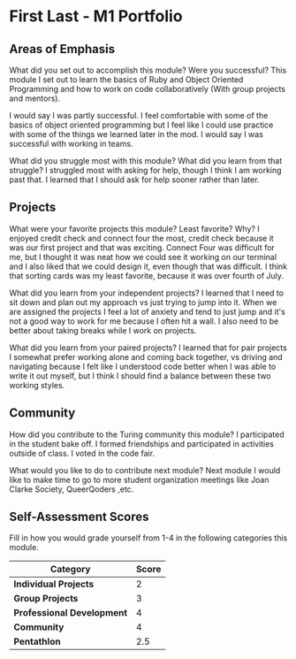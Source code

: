 # First Last - M1 Portfolio

## Areas of Emphasis

What did you set out to accomplish this module? Were you successful?
This module I set out to learn the basics of Ruby and Object Oriented Programming
and how to work on code collaboratively (With group projects and mentors).

I would say I was partly successful. I feel comfortable with some of the basics
of object oriented programming but I feel like I could use practice with some of
the things we learned later in the mod. I would say I was successful with working
in teams.  


What did you struggle most with this module? What did you learn from that struggle?
I struggled most with asking for help, though I think I am working past that.
I learned that I should ask for help sooner rather than later.
## Projects

What were your favorite projects this module? Least favorite? Why?
I enjoyed credit check and connect four the most, credit check because it was our first project and that was exciting.
Connect Four was difficult for me, but I thought it was neat how we could see it working on our terminal and I also liked
that we could design it, even though that was difficult. I think that sorting cards
was my least favorite, because it was over fourth of July.

What did you learn from your independent projects?
I learned that I need to sit down and plan out my approach vs just trying to
jump into it. When we are assigned the projects I feel a lot of anxiety and
tend to just jump and it's not a good way to work for me because I often hit a wall.
I also need to be better about taking breaks while I work on projects.

What did you learn from your paired projects?
I learned that for pair projects I somewhat prefer working alone and coming
back together, vs driving and navigating because I felt like I understood code
better when I was able to write it out myself, but I think I should find a balance
between these two working styles.

## Community

How did you contribute to the Turing community this module?
I participated in the student bake off. I formed friendships and participated in
activities outside of class. I voted in the code fair.

What would you like to do to contribute next module?
Next module I would like to make time to go to more student organization meetings
like Joan Clarke Society, QueerQoders ,etc.
## Self-Assessment Scores

Fill in how you would grade yourself from 1-4 in the following categories this module.

| Category                     | Score |
| -----------------------------| ----- |
| **Individual Projects**      |   2   |
| **Group Projects**           |   3   |
| **Professional Development** |   4   |
| **Community**                |   4   |
| **Pentathlon**               |   2.5 |
